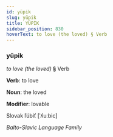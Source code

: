 ```yaml
---
id: yüpik
slug: yüpik
title: YÜPİK
sidebar_position: 830
hoverText: to love (the loved) § Verb
---
```


### yüpik

*to love (the loved)* **§** Verb

**Verb**: to love

**Noun**: the loved

**Modifier**: lovable

Slovak ľúbiť [ˈʎuːbic]

*Balto-Slavic Language Family*